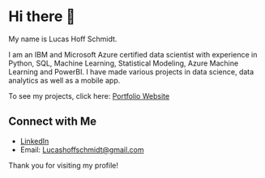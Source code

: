 # Hi there 👋

My name is Lucas Hoff Schmidt.

I am an IBM and Microsoft Azure certified data scientist with experience in Python, SQL, Machine Learning, Statistical Modeling, Azure Machine Learning and PowerBI. 
I have made various projects in data science, data analytics as well as a mobile app. 

To see my projects, click here: [Portfolio Website](https://lucashoffschmidt.github.io/)

## Connect with Me
- [LinkedIn](https://www.linkedin.com/in/lucas-hoff-schmidt-594855156/)
- Email: [Lucashoffschmidt@gmail.com](mailto:Lucashoffschmidt@gmail.com)

Thank you for visiting my profile!
